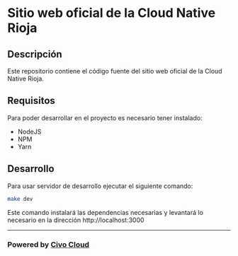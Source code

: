 # Sitio web oficial de la Cloud Native Rioja

## Descripción

Este repositorio contiene el código fuente del sitio web oficial de la Cloud Native Rioja.

## Requisitos

Para poder desarrollar en el proyecto es necesario tener instalado:

- NodeJS
- NPM
- Yarn

## Desarrollo

Para usar servidor de desarrollo ejecutar el siguiente comando:

```bash
make dev
```

Este comando instalará las dependencias necesarias y levantará lo necesario en la dirección http://localhost:3000

---

### Powered by [Civo Cloud](https://www.civo.com)
